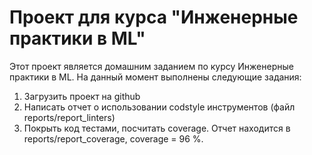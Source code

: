 # Проект для курса "Инженерные практики в ML"
Этот проект является домашним заданием по курсу Инженерные практики в ML.
На данный момент выполнены следующие задания:
1. Загрузить проект на github
2. Написать отчет о использовании codstyle инструментов (файл reports/report_linters)
3. Покрыть код тестами, посчитать coverage. Отчет находится в reports/report_coverage, coverage = 96 %.
